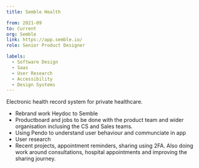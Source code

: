 ```yaml
---
title: Semble Health

from: 2021-09
to: Current
org: Semble
link: https://app.semble.io/  
role: Senior Product Designer

labels:
  - Software Design
  - Saas
  - User Research 
  - Accessibility
  - Design Systems
---
```

Electronic health record system for private healthcare. 

- Rebrand work Heydoc to Semble
- Productboard and jobs to be done with the product team and wider organisation inclusing the CS and Sales teams. 
- Using Pendo to understand user behaviour and communciate in app 
- User research
- Recent projects, appointment reminders, sharing using 2FA. Also doing work around consultations, hospital appointments and improving the sharing journey. 